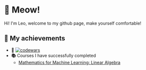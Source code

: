 # 🐾 Meow! 
Hi! I'm Leo, welcome to my github page, make yourself comfortable!

## 🌟 My achievements 
- **🧶** [![codewars](https://www.codewars.com/users/levYatsishin/badges/small)](https://www.codewars.com/users/levYatsishin)
- **📚** Courses I have successfully completed
  - [Mathematics for Machine Learning: Linear Algebra](https://coursera.org/share/09742ee2bc14c958c9ca4fd20f95eddb)
